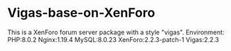# Vigas-base-on-XenForo
This is a XenForo forum server package with a style "vigas".
Environment:
    PHP:8.0.2
    Nginx:1.19.4
    MySQL:8.0.23
    XenForo:2.2.3-patch-1
    Vigas:2.2.3
